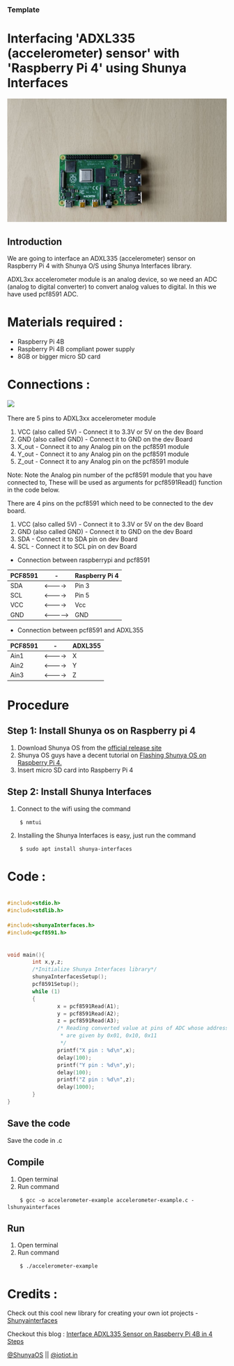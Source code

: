 ### Template


# Interfacing 'ADXL335 (accelerometer) sensor' with 'Raspberry Pi 4' using Shunya Interfaces


![](images/rpi4.jpg)


## Introduction

We are going to interface an ADXL335 (accelerometer) sensor on Raspberry Pi 4 
with Shunya O/S using Shunya Interfaces library.

ADXL3xx accelerometer module is an analog device, so we need an ADC 
(analog to digital converter) to convert analog values to digital. 
In this we have used pcf8591 ADC.


# Materials required :
- Raspberry Pi 4B
- Raspberry Pi 4B compliant power supply
- 8GB or bigger micro SD card



# Connections :
![](images/connection.jpg)

There are 5 pins to ADXL3xx accelerometer module
1. VCC (also called 5V) - Connect it to 3.3V or 5V on the dev Board
2. GND (also called GND) - Connect it to GND on the dev Board
3. X_out - Connect it to any Analog pin on the pcf8591 module
4. Y_out - Connect it to any Analog pin on the pcf8591 module
5. Z_out - Connect it to any Analog pin on the pcf8591 module

Note: Note the Analog pin number of the pcf8591 module that you have 
connected to, These will be used as arguments for pcf8591Read() function 
in the code below.

There are 4 pins on the pcf8591 which need to be connected to the dev board.
1. VCC (also called 5V) - Connect it to 3.3V or 5V on the dev Board
2. GND (also called GND) - Connect it to GND on the dev Board
3. SDA - Connect it to SDA pin on dev Board
4. SCL - Connect it to SCL pin on dev Board

- Connection between raspberrypi and pcf8591 


| PCF8591 |     -    |Raspberry Pi 4 |
| ------  | ---- |------- |
| SDA     | <---->  | Pin 3 |
| SCL     | <---->  | Pin 5 |
| VCC     | <---->  | Vcc |
| GND     | <-----> | GND |

- Connection between pcf8591 and ADXL355

| PCF8591 |   -     |ADXL355 |
| ------  |  ----   |------- |
| Ain1    | <---->  | X |
| Ain2    | <---->  | Y |
| Ain3    | <---->  | Z |


# Procedure 

## Step 1: Install Shunya os on Raspberry pi 4
1. Download Shunya OS from the [official release site](http://shunyaos.org/beta-release/)
2. Shunya OS guys have a decent tutorial on [Flashing Shunya OS on Raspberry Pi 4.](http://docs.shunyaos.org/boards/Raspberry-Pi-4.ht)
3. Insert micro SD card into Raspberry Pi 4


## Step 2: Install Shunya Interfaces
1. Connect to the wifi using the command
```
    $ nmtui
```
2. Installing the Shunya Interfaces is easy, just run the command  
```   
    $ sudo apt install shunya-interfaces
```

# Code :

```c

#include<stdio.h>
#include<stdlib.h>

#include<shunyaInterfaces.h>
#include<pcf8591.h>


void main(){
        int x,y,z;
        /*Initialize Shunya Interfaces library*/
        shunyaInterfacesSetup();
        pcf8591Setup();
        while (1)
        {
                x = pcf8591Read(A1);
                y = pcf8591Read(A2);
                z = pcf8591Read(A3);
                /* Reading converted value at pins of ADC whose addresses 
                 * are given by 0x01, 0x10, 0x11
                 */
                printf("X pin : %d\n",x); 
                delay(100);
                printf("Y pin : %d\n",y); 
                delay(100);
                printf("Z pin : %d\n",z);
                delay(1000);
        }
}

```

## Save the code
Save the code in .c


## Compile
1. Open terminal
2. Run command 

```
    $ gcc -o accelerometer-example accelerometer-example.c -lshunyainterfaces
```

## Run 
1. Open terminal 
2. Run command

```
    $ ./accelerometer-example
```

# Credits :

Check out this cool new library for creating your own iot projects - [Shunyainterfaces](https://github.com/shunyaos/Shunya-Interfaces)

Checkout this blog : [Interface ADXL335 Sensor on Raspberry Pi 4B in 4 Steps](https://www.instructables.com/id/Interface-ADXL335-Sensor-on-Raspberry-Pi-4B-in-4-S/)

[@ShunyaOS](http://shunyaos.org/) || [@iotiot.in](http://iotiot.in/)

#
